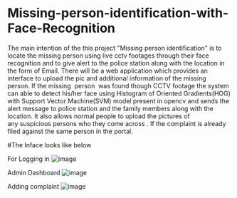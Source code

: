# Missing-person-identification-with-Face-Recognition

The main intention of the this project "Missing person identification" is to locate the missing person using live cctv footages through their face recognition
and to give alert to the police station along with the location in the form of Email.
There will be a web application which provides an interface to upload the pic and additional information of the  missing  person.
If the missing  person  was found though CCTV footage the system can able to detect his/her face using Histogram of Oriented Gradients(HOG)
with Support Vector Machine(SVM) model present  in opencv and sends the alert message to police station and the family members along with the location.
It also allows normal people to upload the pictures of any suspicious persons who they come across . If the complaint is already filed against the same person in the portal.

#The Inface looks like below

For Logging in
![image](https://user-images.githubusercontent.com/97206713/224354519-66cb113c-e980-4203-abb3-5456df42e6ae.png)

Admin Dashboard
![image](https://user-images.githubusercontent.com/97206713/224355122-b5828d9a-27fb-4bda-a2de-01bb45957693.png)

Adding complaint
![image](https://user-images.githubusercontent.com/97206713/224355350-fbc29660-a2ec-4345-9c2d-e17627afa8ea.png)

